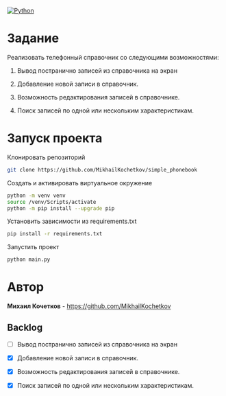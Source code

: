 [![Python](https://img.shields.io/badge/python-3670A0?style=for-the-badge&logo=python&logoColor=ffdd54)](https://www.python.org/)


# Задание
Реализовать телефонный справочник со следующими возможностями:

1. Вывод постранично записей из справочника на экран

2. Добавление новой записи в справочник.

3. Возможность редактирования записей в справочнике.

4. Поиск записей по одной или нескольким характеристикам.

# Запуск проекта

Клонировать репозиторий
```bash
git clone https://github.com/MikhailKochetkov/simple_phonebook
```

Создать и активировать виртуальное окружение
```bash
python -m venv venv
source /venv/Scripts/activate
python -m pip install --upgrade pip
```

Установить зависимости из requirements.txt
```bash
pip install -r requirements.txt
```

Запустить проект
```bash
python main.py
```

# Автор
**Михаил Кочетков** - https://github.com/MikhailKochetkov

## Backlog

- [ ] Вывод постранично записей из справочника на экран

- [x] Добавление новой записи в справочник.

- [x] Возможность редактирования записей в справочнике.

- [x] Поиск записей по одной или нескольким характеристикам.